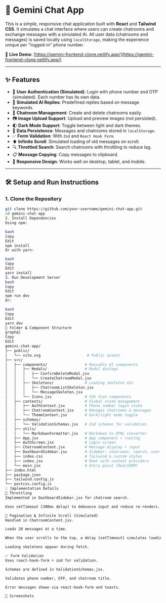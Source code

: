 # 💬 Gemini Chat App

This is a simple, responsive chat application built with **React** and **Tailwind CSS**. It simulates a chat interface where users can create chatrooms and exchange messages with a simulated AI. All user data (chatrooms and messages) is saved locally using `localStorage`, making the experience unique per "logged-in" phone number.

🔗 **Live Demo**: [https://gemini-frontend-clone.netlify.app/](https://gemini-frontend-clone.netlify.app/)

---

## ✨ Features

- 🔐 **User Authentication (Simulated)**: Login with phone number and OTP (simulated). Each number has its own data.
- 🧠 **Simulated AI Replies**: Predefined replies based on message keywords.
- 💬 **Chatroom Management**: Create and delete chatrooms easily.
- 📷 **Image Upload Support**: Upload and preview images (not persisted).
- 🌓 **Dark Mode Support**: Toggle between light and dark themes.
- 🧾 **Data Persistence**: Messages and chatrooms stored in `localStorage`.
- ✅ **Form Validation**: With `Zod` and `React Hook Form`.
- ⬆️ **Infinite Scroll**: Simulated loading of old messages on scroll.
- 🔍 **Throttled Search**: Search chatrooms with throttling to reduce lag.
- 📋 **Message Copying**: Copy messages to clipboard.
- 📱 **Responsive Design**: Works well on desktop, tablet, and mobile.

---

## 🛠️ Setup and Run Instructions

### 1. Clone the Repository
```bash
git clone https://github.com/your-username/gemini-chat-app.git
cd gemini-chat-app
2. Install Dependencies
Using npm:

bash
Copy
Edit
npm install
Or with yarn:

bash
Copy
Edit
yarn install
3. Run Development Server
bash
Copy
Edit
npm run dev
Or:

bash
Copy
Edit
yarn dev
📁 Folder & Component Structure
graphql
Copy
Edit
gemini-chat-app/
├── public/
│   └── vite.svg                     # Public assets
├── src/
│   ├── components/                 # Reusable UI components
│   │   ├── Modals/                 # Modal dialogs
│   │   │   ├── ConfirmDeleteModal.jsx
│   │   │   └── CreateChatroomModal.jsx
│   │   ├── Skeletons/              # Loading skeleton UIs
│   │   │   ├── ChatroomListSkeleton.jsx
│   │   │   └── MessageSkeleton.jsx
│   │   └── Icons.jsx               # SVG Icon components
│   ├── contexts/                   # Global state management
│   │   ├── AuthContext.jsx         # Phone number login state
│   │   ├── ChatroomContext.jsx     # Manages chatrooms & messages
│   │   └── ThemeContext.jsx        # Dark/light mode toggle
│   ├── schemas/
│   │   └── ValidationSchemas.jsx   # Zod schemas for validation
│   ├── utils/
│   │   └── MarkdownFormatter.jsx   # Markdown to HTML converter
│   ├── App.jsx                     # App component + routing
│   ├── AuthScreen.jsx              # Login screen
│   ├── ChatroomContent.jsx         # Message display + input
│   ├── DashboardSidebar.jsx        # Sidebar: chatrooms, search, user menu
│   ├── index.css                   # Tailwind & custom styles
│   ├── index.jsx                   # Root with context providers
│   └── main.jsx                    # Entry point (ReactDOM)
├── index.html
├── package.json
├── tailwind.config.js
└── postcss.config.js
💡 Implementation Details
🔁 Throttling
Implemented in DashboardSidebar.jsx for chatroom search.

Uses setTimeout (300ms delay) to debounce input and reduce re-renders.

📜 Pagination & Infinite Scroll (Simulated)
Handled in ChatroomContent.jsx.

Loads 20 messages at a time.

When the user scrolls to the top, a delay (setTimeout) simulates loading older messages.

Loading skeletons appear during fetch.

✅ Form Validation
Uses react-hook-form + zod for validation.

Schemas are defined in ValidationSchemas.jsx.

Validates phone number, OTP, and chatroom title.

Error messages shown via react-hook-form and toasts.

📸 Screenshots
